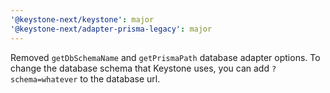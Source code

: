 ```yaml
---
'@keystone-next/keystone': major
'@keystone-next/adapter-prisma-legacy': major
---
```


Removed `getDbSchemaName` and `getPrismaPath` database adapter options. To change the database schema that Keystone uses, you can add `?schema=whatever` to the database url.
